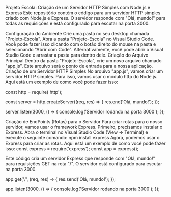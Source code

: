 Projeto Escola: Criação de um Servidor HTTP Simples com Node.js e Express
Este repositório contém o código para um servidor HTTP simples criado com Node.js e Express. O servidor responde com "Olá, mundo!" para todas as requisições e está configurado para escutar na porta 3000.

Configuração do Ambiente
Crie uma pasta no seu desktop chamada "Projeto-Escola".
Abra a pasta "Projeto-Escola" no Visual Studio Code. Você pode fazer isso clicando com o botão direito do mouse na pasta e selecionando "Abrir com Code". Alternativamente, você pode abrir o Visual Studio Code e arrastar a pasta para dentro dele.
Criação do Arquivo Principal
Dentro da pasta "Projeto-Escola", crie um novo arquivo chamado "app.js". Este arquivo será o ponto de entrada para a nossa aplicação.
Criação de um Servidor HTTP Simples
No arquivo "app.js", vamos criar um servidor HTTP simples. Para isso, vamos usar o módulo http do Node.js. Aqui está um exemplo de como você pode fazer isso:

const http = require('http');

const server = http.createServer((req, res) => {
    res.end('Olá, mundo!');
});

server.listen(3000, () => {
    console.log('Servidor rodando na porta 3000');
});

Criação de EndPoints (Rotas) para o Servidor
Para criar rotas para o nosso servidor, vamos usar o framework Express. Primeiro, precisamos instalar o Express. Abra o terminal no Visual Studio Code (View -> Terminal) e execute o seguinte comando:
npm install express
Agora, podemos usar o Express para criar as rotas. Aqui está um exemplo de como você pode fazer isso:
const express = require('express');
const app = express();

Este código cria um servidor Express que responde com "Olá, mundo!" para requisições GET na rota "/". O servidor está configurado para escutar na porta 3000.

app.get('/', (req, res) => {
    res.send('Olá, mundo!');
});

app.listen(3000, () => {
    console.log('Servidor rodando na porta 3000');
});